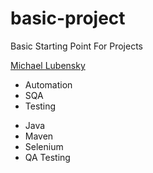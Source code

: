 # basic-project
Basic Starting Point For Projects

[Michael Lubensky](https://github.com/mlubensk/)

* Automation
* SQA
* Testing

- Java
- Maven
- Selenium
- QA Testing